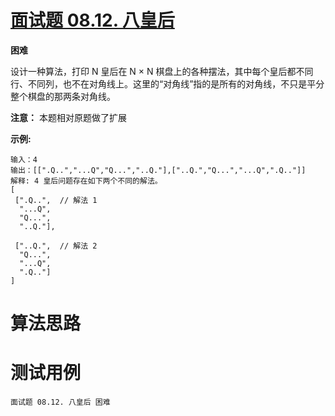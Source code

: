 # [面试题 08.12. 八皇后][cnTitle]

**困难**

设计一种算法，打印 N 皇后在 N × N 棋盘上的各种摆法，其中每个皇后都不同行、不同列，也不在对角线上。这里的“对角线”指的是所有的对角线，不只是平分整个棋盘的那两条对角线。

**注意：** 本题相对原题做了扩展

**示例:** 

```
输入：4
输出：[[".Q..","...Q","Q...","..Q."],["..Q.","Q...","...Q",".Q.."]]
解释: 4 皇后问题存在如下两个不同的解法。
[
 [".Q..",  // 解法 1
  "...Q",
  "Q...",
  "..Q."],

 ["..Q.",  // 解法 2
  "Q...",
  "...Q",
  ".Q.."]
]

```




# 算法思路

# 测试用例
```
面试题 08.12. 八皇后 困难
```

[cnTitle]: https://leetcode-cn.com/problems/eight-queens-lcci/
